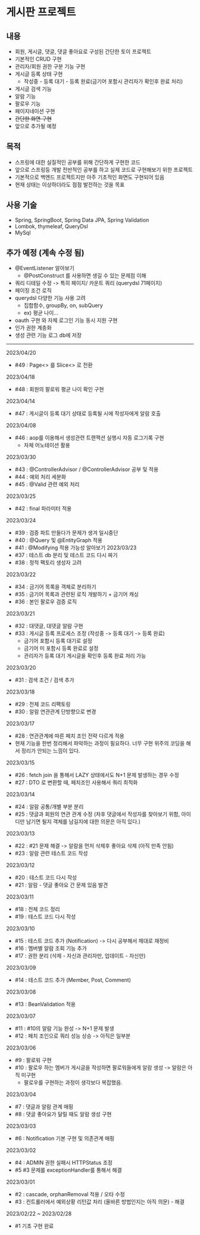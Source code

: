 # 게시판 프로젝트

## 내용

- 회원, 게시글, 댓글, 댓글 좋아요로 구성된 간단한 토이 프로젝트
- 기본적인 CRUD 구현
- 관리자/회원 권한 구분 기능 구현
- 게시글 등록 상태 구현 
  - 작성중 - 등록 대기 - 등록 완료(금기어 포함시 관리자가 확인후 완료 처리)
- 게시글 검색 기능
- 알람 기능
- 팔로우 기능
- 페이지네이션 구현
- ~~간단한 화면 구현~~
- 앞으로 추가될 예정

## 목적

- 스프링에 대한 실질적인 공부를 위해 간단하게 구현한 코드
- 앞으로 스프링등 개발 전반적인 공부를 하고 실제 코드로 구현해보기 위한 프로젝트
- 기본적으로 백엔드 프로젝트지만 아주 기초적인 화면도 구현되어 있음
- 현재 상태는 이상하더라도 점점 발전하는 것을 목표

## 사용 기술

- Spring, SpringBoot, Spring Data JPA, Spring Validation
- Lombok, thymeleaf, QueryDsl
- MySql

## 추가 예정 (계속 수정 됨)

- @EventListener 알아보기
  - @PostConstruct 를 사용하면 생길 수 있는 문제점 이해
- 쿼리 디테일 수정 -> 특히 페이지/ 카운트 쿼리 (querydsl 71페이지)
- 페이징 조건 로직
- querydsl 다양한 기능 사용 고려
   - 집합함수, groupBy, on, subQuery
   - ex) 평균 나이...
- oauth 구현 와 자체 로그인 기능 동시 지원 구현 
- 인가 권한 계층화
- 생성 관련 기능 로그 db에 저장

---
2023/04/20
- #49 : Page<> 를 Slice<> 로 전환 

2023/04/18
- #48 : 회원의 팔로워 평균 나이 확인 구현

2023/04/14
- #47 : 게시글이 등록 대기 상태로 등록될 시에 작성자에게 알람 호출

2023/04/08
- #46 : aop를 이용해서 생성관련 트랜잭션 실행시 자동 로그기록 구현
  - 자체 어노테이션 활용

2023/03/30
- #43 : @ControllerAdvisor / @ControllerAdvisor 공부 및 적용
- #44 : 예외 처리 세분화
- #45 : @Valid 관련 예외 처리

2023/03/25
- #42 : final 파라미터 적용

2023/03/24
- #39 : 검증 파트 만들다가 문제가 생겨 일시중단
- #40 : @Query 및 @EntityGraph 적용
- #41 : @Modifying 적용 가능성 알아보기
2023/03/23
- #37 : 테스트 db 분리 및 테스트 코드 다시 짜기
- #38 : 정적 팩토리 생성자 고려

2023/03/22
- #34 : 금기어 목록을 객체로 분리하기
- #35 : 금기어 목록과 관련된 로직 개발하기 + 금기어 캐싱
- #36 : 본인 팔로우 검증 로직

2023/03/21
- #32 : 대댓글, 대댓글 알람 구현
- #33 : 게시글 등록 프로세스 조정 (작성중 -> 등록 대기 -> 등록 완료)
  - 금기어 포함시 등록 대기로 설정
  - 금기어 미 포함시 등록 완료로 설정
  - 관리자가 등록 대기 게시글을 확인후 등록 완료 처리 가능

2023/03/20
- #31 : 검색 조건 / 검색 추가

2023/03/18
- #29 : 전체 코드 리팩토링
- #30 : 알람 연관관계 단방향으로 변경 

2023/03/17
- #28 : 연관관계에 따른 페치 조인 전략 다르게 적용
- 현재 기능을 한번 정리해서 파악하는 과정이 필요하다. 너무 구현 위주의 코딩을 해서 정리가 안되는 느낌이 있다.

2023/03/15
- #26 : fetch join 을 통해서 LAZY 상태에서도 N+1 문제 발생하는 경우 수정
- #27 : DTO 로 변환할 때, 페치조인 사용해서 쿼리 최적화

2023/03/14
- #24 : 알람 공통/개별 부분 분리
- #25 : 댓글과 회원의 연관 관계 수정 (차후 댓글에서 작성자를 찾아보기 위함, 아이디만 남기면 될지 객체를 남길지에 대한 의문은 아직 있다.)

2023/03/13
- #22 : #21 문제 해결 -> 알람을 먼저 삭제후 좋아요 삭제 (아직 만족 안됨)
- #23 : 알람 관련 테스트 코드 작성

2023/03/12
- #20 : 테스트 코드 다시 작성
- #21 : 알람 - 댓글 좋아요 간 문제 있음 발견

2023/03/11
- #18 : 전체 코드 정리
- #19 : 테스트 코드 다시 작성

2023/03/10
- #15 : 테스트 코드 추가 (Notification) -> 다시 공부해서 제대로 재정비
- #16 : 멤버별 알람 조회 기능 추가
- #17 : 권한 분리 (삭제 - 자신과 관리자만, 업데이트 - 자신만)

2023/03/09
- #14 : 테스트 코드 추가 (Member, Post, Comment)

2023/03/08
- #13 : BeanValidation 적용

2023/03/07
- #11 : #10의 알람 기능 완성 -> N+1 문제 발생
- #12 : 페치 조인으로 쿼리 성능 상승 -> 아직은 일부분

2023/03/06
- #9 : 팔로워 구현
- #10 : 팔로우 하는 멤버가 게시글을 작성하면 팔로워들에게 알람 생성 -> 알람은 아직 미구현
  - 팔로우를 구현하는 과정이 생각보다 복잡했음.

2023/03/04
- #7 : 댓글과 알람 관계 매핑
- #8 : 댓글 좋아요가 달릴 때도 알람 생성 구현

2023/03/03
- #6 : Notification 기본 구현 및 의존관계 매핑

2023/03/02 
- #4 : ADMIN 권한 실패시 HTTPStatus 조정
- #5 #3 문제를 exceptionHandler를 통해서 해결

2023/03/01 
- #2 : cascade, orphanRemoval 적용 / 오타 수정 
- #3 : 컨트롤러에서 예외상황 리턴값 처리 (올바른 방법인지는 아직 의문) - 해결

2023/02/22 ~ 2023/02/28 
- #1 기초 구현 완료 

